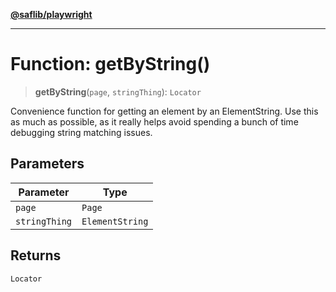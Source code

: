 [**@saflib/playwright**](../../../index.md)

***

# Function: getByString()

> **getByString**(`page`, `stringThing`): `Locator`

Convenience function for getting an element by an ElementString. Use this as much as possible, as it really helps avoid spending a bunch of time debugging string matching issues.

## Parameters

| Parameter | Type |
| ------ | ------ |
| `page` | `Page` |
| `stringThing` | `ElementString` |

## Returns

`Locator`
